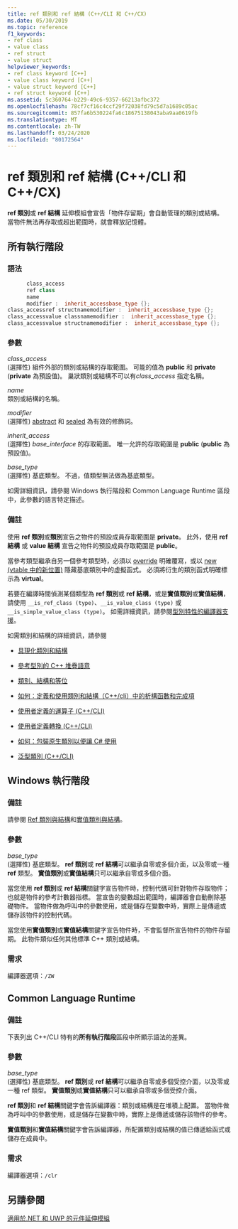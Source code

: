 ```yaml
---
title: ref 類別和 ref 結構 (C++/CLI 和 C++/CX)
ms.date: 05/30/2019
ms.topic: reference
f1_keywords:
- ref class
- value class
- ref struct
- value struct
helpviewer_keywords:
- ref class keyword [C++]
- value class keyword [C++]
- value struct keyword [C++]
- ref struct keyword [C++]
ms.assetid: 5c360764-b229-49c6-9357-66213afbc372
ms.openlocfilehash: 78cf7cf16c4ccf29f72038fd79c5d7a1689c05ac
ms.sourcegitcommit: 857fa6b530224fa6c18675138043aba9aa0619fb
ms.translationtype: MT
ms.contentlocale: zh-TW
ms.lasthandoff: 03/24/2020
ms.locfileid: "80172564"
---
```

# <a name="ref-class-and-ref-struct--ccli-and-ccx"></a>ref 類別和 ref 結構 (C++/CLI 和 C++/CX)

**ref 類別**或 **ref 結構** 延伸模組會宣告「物件存留期」會自動管理的類別或結構。 當物件無法再存取或超出範圍時，就會釋放記憶體。

## <a name="all-runtimes"></a>所有執行階段

### <a name="syntax"></a>語法

```cpp
      class_access
      ref class
      name
      modifier :  inherit_accessbase_type {};
class_accessref structnamemodifier :  inherit_accessbase_type {};
class_accessvalue classnamemodifier :  inherit_accessbase_type {};
class_accessvalue structnamemodifier :  inherit_accessbase_type {};
```

### <a name="parameters"></a>參數

*class_access*<br/>
(選擇性) 組件外部的類別或結構的存取範圍。 可能的值為 **public** 和 **private** (**private** 為預設值)。 巢狀類別或結構不可以有*class_access* 指定名稱。

*name*<br/>
類別或結構的名稱。

*modifier*<br/>
(選擇性) [abstract](abstract-cpp-component-extensions.md) 和 [sealed](sealed-cpp-component-extensions.md) 為有效的修飾詞。

*inherit_access*<br/>
(選擇性) *base_interface* 的存取範圍。 唯一允許的存取範圍是 **public** (**public** 為預設值)。

*base_type*<br/>
(選擇性) 基底類型。 不過，值類型無法做為基底類型。

如需詳細資訊，請參閱 Windows 執行階段和 Common Language Runtime 區段中，此參數的語言特定描述。

### <a name="remarks"></a>備註

使用 **ref 類別**或**類別**宣告之物件的預設成員存取範圍是 **private**。 此外，使用 **ref 結構** 或 **value 結構** 宣告之物件的預設成員存取範圍是 **public**。

當參考類型繼承自另一個參考類型時，必須以 [override](override-cpp-component-extensions.md) 明確覆寫，或以 [new (vtable 中的新位置)](new-new-slot-in-vtable-cpp-component-extensions.md) 隱藏基底類別中的虛擬函式。 必須將衍生的類別函式明確標示為 **virtual**。

若要在編譯時間偵測某個類型為 **ref 類別**或 **ref 結構**，或是**實值類別**或**實值結構**，請使用 `__is_ref_class (type)`、`__is_value_class (type)` 或 `__is_simple_value_class (type)`。 如需詳細資訊，請參閱[型別特性的編譯器支援](compiler-support-for-type-traits-cpp-component-extensions.md)。

如需類別和結構的詳細資訊，請參閱

- [具現化類別和結構](../dotnet/how-to-define-and-consume-classes-and-structs-cpp-cli.md)

- [參考型別的 C++ 堆疊語意](../dotnet/cpp-stack-semantics-for-reference-types.md)

- [類別、結構和等位](../cpp/classes-and-structs-cpp.md)

- [如何：定義和使用類別和結構（C++/cli）中的析構函數和完成項](../dotnet/how-to-define-and-consume-classes-and-structs-cpp-cli.md#BKMK_Destructors_and_finalizers)

- [使用者定義的運算子 (C++/CLI)](../dotnet/user-defined-operators-cpp-cli.md)

- [使用者定義轉換 (C++/CLI)](../dotnet/user-defined-conversions-cpp-cli.md)

- [如何：包裝原生類別以便讓 C# 使用](../dotnet/how-to-wrap-native-class-for-use-by-csharp.md)

- [泛型類別 (C++/CLI)](generic-classes-cpp-cli.md)

## <a name="windows-runtime"></a>Windows 執行階段

### <a name="remarks"></a>備註

請參閱 [Ref 類別與結構](../cppcx/ref-classes-and-structs-c-cx.md)和[實值類別與結構](../cppcx/value-classes-and-structs-c-cx.md)。

### <a name="parameters"></a>參數

*base_type*<br/>
(選擇性) 基底類型。 **ref 類別**或 **ref 結構**可以繼承自零或多個介面，以及零或一種 **ref** 類型。 **實值類別**或**實值結構**只可以繼承自零或多個介面。

當您使用 **ref 類別**或 **ref 結構**關鍵字宣告物件時，控制代碼可針對物件存取物件；也就是物件的參考計數器指標。 當宣告的變數超出範圍時，編譯器會自動刪除基礎物件。 當物件做為呼叫中的參數使用，或是儲存在變數中時，實際上是傳遞或儲存該物件的控制代碼。

當您使用**實值類別**或**實值結構**關鍵字宣告物件時，不會監督所宣告物件的物件存留期。 此物件類似任何其他標準 C++ 類別或結構。

### <a name="requirements"></a>需求

編譯器選項：`/ZW`

## <a name="common-language-runtime"></a>Common Language Runtime

### <a name="remarks"></a>備註

下表列出 C++/CLI 特有的**所有執行階段**區段中所顯示語法的差異。

### <a name="parameters"></a>參數

*base_type*<br/>
(選擇性) 基底類型。 **ref 類別**或 **ref 結構**可以繼承自零或多個受控介面，以及零或一種 ref 類型。 **實值類別**或**實值結構**只可以繼承自零或多個受控介面。

**ref 類別**和 **ref 結構**關鍵字會告訴編譯器：類別或結構是在堆積上配置。 當物件做為呼叫中的參數使用，或是儲存在變數中時，實際上是傳遞或儲存該物件的參考。

**實值類別**和**實值結構**關鍵字會告訴編譯器，所配置類別或結構的值已傳遞給函式或儲存在成員中。

### <a name="requirements"></a>需求

編譯器選項：`/clr`

## <a name="see-also"></a>另請參閱

[適用於.NET 和 UWP 的元件延伸模組](component-extensions-for-runtime-platforms.md)
